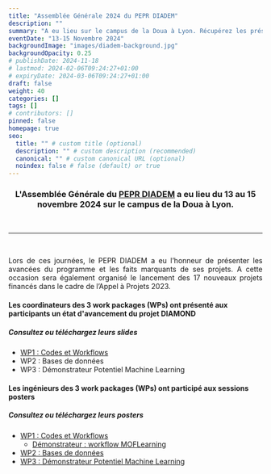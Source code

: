 ```yaml
---
title: "Assemblée Générale 2024 du PEPR DIADEM"
description: ""
summary: "A eu lieu sur le campus de la Doua à Lyon. Récupérez les présentations et les posters des différents work packages du projet DIAMOND"
eventDate: "13-15 Novembre 2024"
backgroundImage: "images/diadem-background.jpg"
backgroundOpacity: 0.25
# publishDate: 2024-11-18
# lastmod: 2024-02-06T09:24:27+01:00
# expiryDate: 2024-03-06T09:24:27+01:00
draft: false
weight: 40
categories: []
tags: []
# contributors: []
pinned: false
homepage: true
seo:
  title: "" # custom title (optional)
  description: "" # custom description (recommended)
  canonical: "" # custom canonical URL (optional)
  noindex: false # false (default) or true
---
```


<h3 align="center">

L'Assemblée Générale du <a href="https://pepr-diadem.fr" target="_blank">PEPR DIADEM</a> a eu lieu du 13 au 15 novembre 2024 sur le campus de la Doua à Lyon.

</h3>

<br/>

<hr>

<br/>

<div align="justify">

Lors de ces journées, le PEPR DIADEM a eu l’honneur de présenter les avancées du programme et les faits marquants de ses projets. A cette occasion sera également organisé le lancement des 17 nouveaux projets financés dans le cadre de l’Appel à Projets 2023.

</div>

<h4>Les coordinateurs des 3 work packages (WPs) ont présenté aux participants un état d'avancement du projet DIAMOND</h4>

<h5>Consultez ou téléchargez leurs slides</h5>

- <a href="/downloads/posters-slides-ag2024-diadem/Presentation-DIAMOND-WP1-14-11-AG-2024.pdf">WP1 : Codes et Workflows</a>
- WP2 : Bases de données
- WP3 : Démonstrateur Potentiel Machine Learning

<h4>Les ingénieurs des 3 work packages (WPs) ont participé aux sessions posters</h4>

<h5>Consultez ou téléchargez leurs posters</h5>

- <a href="/downloads/posters-slides-ag2024-diadem/Poster-WP1-AG2024.pdf">WP1 : Codes et Workflows</a>
  - <a href="/downloads/posters-slides-ag2024-diadem/Poster-MOFLearning-AG2024.pdf">Démonstrateur : workflow MOFLearning</a>
- <a href="/downloads/posters-slides-ag2024-diadem/Poster-WP2-AG2024.pdf">WP2 : Bases de données</a>
- <a href="/downloads/posters-slides-ag2024-diadem/Poster-WP3-AG2024.pdf">WP3 : Démonstrateur Potentiel Machine Learning</a>

<br/>

<br/>
